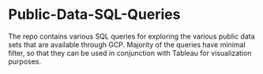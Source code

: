 # Public-Data-SQL-Queries

The repo contains various SQL queries for exploring the various public data sets that are available through GCP. Majority of the queries have minimal filter, so that they can be used in conjunction with Tableau for visualization purposes.
